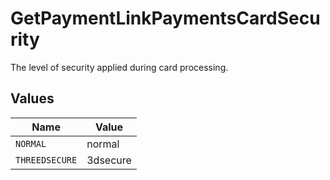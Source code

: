 # GetPaymentLinkPaymentsCardSecurity

The level of security applied during card processing.


## Values

| Name           | Value          |
| -------------- | -------------- |
| `NORMAL`       | normal         |
| `THREEDSECURE` | 3dsecure       |